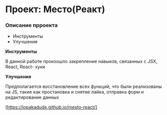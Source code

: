 # Проект: Место(Реакт)

### Описание прроекта

* Инструменты
* Улучшения



**Инструменты**

В данной работе произошло закрепление навыков, связанных с JSX, React, React- хуки

**Улучшения**

Предполагается восстановление всех функций, что были реализованы на JS, такие как простановка и снятие лайка, отправка форм и редактирование данных

[https://lopakadude.github.io/mesto-react/]